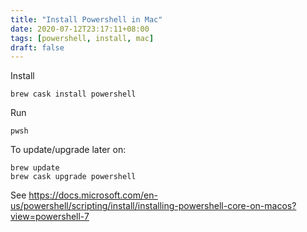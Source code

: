 ```yaml
---
title: "Install Powershell in Mac"
date: 2020-07-12T23:17:11+08:00
tags: [powershell, install, mac]
draft: false
---
```


Install
```
brew cask install powershell
```

Run
```
pwsh
```

To update/upgrade later on:
```
brew update
brew cask upgrade powershell
```

See https://docs.microsoft.com/en-us/powershell/scripting/install/installing-powershell-core-on-macos?view=powershell-7
